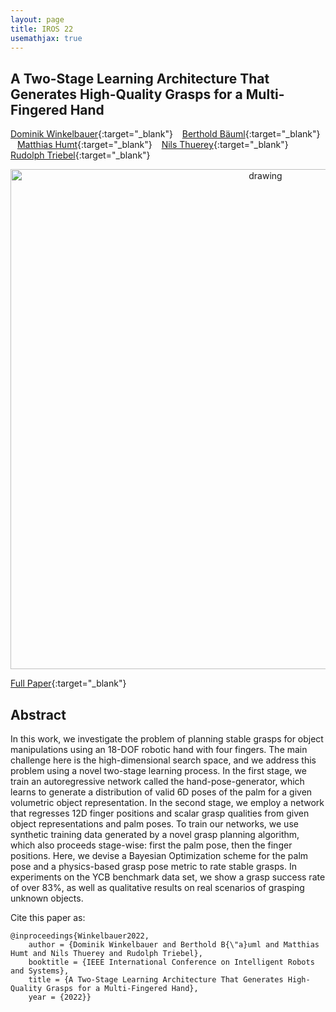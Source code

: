 ```yaml
---
layout: page
title: IROS 22
usemathjax: true
---
```

## A Two-Stage Learning Architecture That Generates High-Quality Grasps for a Multi-Fingered Hand 

[Dominik Winkelbauer](https://scholar.google.com/citations?user=kduGd8wAAAAJ){:target="_blank"} &ensp; [Berthold Bäuml](https://scholar.google.com/citations?user=fjvpDsEAAAAJ){:target="_blank"} &ensp; [Matthias Humt](https://scholar.google.de/citations?user=MOJSVsUAAAAJ){:target="_blank"} &ensp; [Nils Thuerey](https://ge.in.tum.de/about/n-thuerey/){:target="_blank"} &ensp; [Rudolph Triebel](https://scholar.google.com/citations?user=SuOUxjUAAAAJ){:target="_blank"}


<p align="center">
<img src="/grasping/assets/imgs/iros22/front.png" alt="drawing" width="800"/>
</p>

[Full Paper](https://elib.dlr.de/191780/){:target="_blank"} 

## Abstract

In this work, we investigate the problem of planning stable grasps for object manipulations using an 18-DOF robotic hand with four fingers. The main challenge here is the high-dimensional search space, and we address this problem using a novel two-stage learning process. In the first stage, we train an autoregressive network called the hand-pose-generator, which learns to generate a distribution of valid 6D poses of the palm for a given volumetric object representation. In the second stage, we employ a network that regresses 12D finger positions and scalar grasp qualities from given object representations and palm poses. To train our networks, we use synthetic training data generated by a novel grasp planning algorithm, which also proceeds stage-wise: first the palm pose, then the finger positions. Here, we devise a Bayesian Optimization scheme for the palm pose and a physics-based grasp pose metric to rate stable grasps. In experiments on the YCB benchmark data set, we show a grasp success rate of over 83%, as well as qualitative results on real scenarios of grasping unknown objects.

Cite this paper as:

    @inproceedings{Winkelbauer2022,
        author = {Dominik Winkelbauer and Berthold B{\"a}uml and Matthias Humt and Nils Thuerey and Rudolph Triebel},
        booktitle = {IEEE International Conference on Intelligent Robots and Systems},
        title = {A Two-Stage Learning Architecture That Generates High-Quality Grasps for a Multi-Fingered Hand},
        year = {2022}}
        
